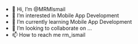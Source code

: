 - 👋 Hi, I’m @MRMIsmail
- 👀 I’m interested in Mobile App Development
- 🌱 I’m currently learning Mobile App Development
- 💞️ I’m looking to collaborate on ...
- 📫 How to reach me rm_ismail

<!---
MRMIsmail/MRMIsmail is a ✨ special ✨ repository because its `README.md` (this file) appears on your GitHub profile.
You can click the Preview link to take a look at your changes.
--->

